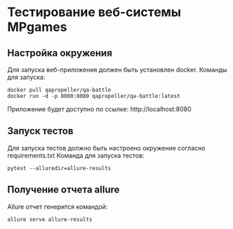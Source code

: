 # Тестирование веб-системы MPgames

## Настройка окружения
Для запуска веб-приложения должен быть установлен docker.
Команды для запуска:

    docker pull qapropeller/qa-battle
    docker run -d -p 8080:8080 qapropeller/qa-battle:latest

Приложение будет доступно по ссылке: http://localhost:8080

## Запуск тестов
Для запуска тестов должно быть настроено окружение согласно requirements.txt
Команда для запуска тестов:

    pytest --alluredir=allure-results


## Получение отчета allure

Allure отчет генерится командой:

    allure serve allure-results
